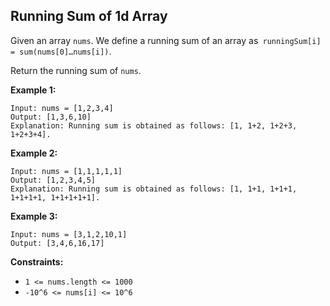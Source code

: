 ## Running Sum of 1d Array

Given an array `nums`. We define a running sum of an array as` runningSum[i] = sum(nums[0]…nums[i])`.

Return the running sum of `nums`.

**Example 1:**

    Input: nums = [1,2,3,4]
    Output: [1,3,6,10]
    Explanation: Running sum is obtained as follows: [1, 1+2, 1+2+3, 1+2+3+4].

**Example 2:**

    Input: nums = [1,1,1,1,1]
    Output: [1,2,3,4,5]
    Explanation: Running sum is obtained as follows: [1, 1+1, 1+1+1, 1+1+1+1, 1+1+1+1+1].

**Example 3:**

    Input: nums = [3,1,2,10,1]
    Output: [3,4,6,16,17]

**Constraints:**

- `1 <= nums.length <= 1000`
- `-10^6 <= nums[i] <= 10^6`